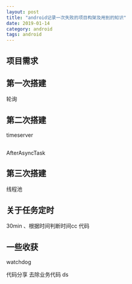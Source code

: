```yaml
---
layout: post
title: "android记录一次失败的项目构架及用到的知识"
date: 2019-01-14
category: android
tags: android
---
```


## 项目需求

## 第一次搭建
轮询

## 第二次搭建
timeserver

## 
AfterAsyncTask

## 第三次搭建
线程池

<!--## 插曲
还想过用广播去做定时，后来pass掉了,我因为搞不定这个东西，还试图花钱找人写了个，然而，靠人不如靠己，找人写的跟需求不一样，之前的问题还存在。  -->

## 关于任务定时
30min 、根据时间判断时间cc
代码


## 一些收获 
watchdog


代码分享 去除业务代码 ds